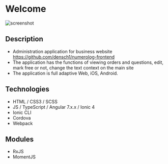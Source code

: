 # Welcome

![screenshot](http://pix.my/o/XFywXt?1552452676)


## Description

 - Administration application for business website https://github.com/densch1/numerolog-frontend
 - The application has the functions of viewing orders and questions, edit, mark free or not, change the text context on the main site 
 - The application is full adaptive Web, iOS, Android.

## Technologies

 - HTML / CSS3 / SCSS
 - JS / TypeScript / Angular 7.x.x / Ionic 4
 - Ionic CLI
 - Cordova
 - Webpack

## Modules

 - RxJS
 - MomentJS

##

